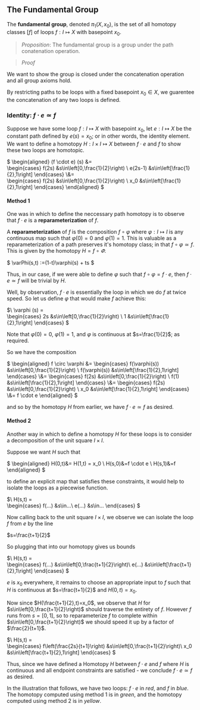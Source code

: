 ## The Fundamental Group

The **fundamental group**, denoted $\pi_1(X,x_0)$, is the set of all homotopy classes $\left[f\right]$
of loops $f:I\mapsto X$ with basepoint $x_0$. 

> *Proposition*: The fundamental group is a group under the path conatenation operation.

> *Proof*

We want to show the group is closed under the concatenation operation and all group axioms hold.

By restricting paths to be loops with a fixed basepoint $x_0\in X$, we guarentee the concatenation
of any two loops is defined.

### Identity: $f \cdot e \simeq f$

Suppose we have some loop $f:I\mapsto X$ with basepoint $x_0$, let $e:I\mapsto X$ be the constant path
defined by $e(s) = x_0$; or in other words, the identity element. We want to define a homotopy $H:I \times I \mapsto X$ between
$f \cdot e$ and $f$ to show these two loops are homotopic.

$
\begin{aligned}
(f \cdot e) (s) 
&=  
\begin{cases}
   f(2s) &s\in\left[0,\frac{1}{2}\right) \\
   e(2s-1) &s\in\left[\frac{1}{2},1\right] 
\end{cases} 
\\&=  
\begin{cases}
   f(2s) &s\in\left[0,\frac{1}{2}\right) \\
   x_0 &s\in\left[\frac{1}{2},1\right] 
\end{cases}
\end{aligned}
$

#### Method 1

One was in which to define the neccessary path homotopy is to observe that $f \cdot e$ is a **reparameterization** of $f$.

A **reparameterization** of $f$ is the composition $f\circ \varphi$ where $\varphi:I\mapsto I$ is any continuous map such that $\varphi(0)=0$ and $\varphi(1)=1$. This is valuable as a reparameterization of a path preserves it's homotopy class; in that $f\circ \varphi \simeq f$. 
This is given by the homotopy $H = f \circ \varPhi$.

$
\varPhi(s,t) :=(1-t)\varphi(s) + ts
$

Thus, in our case, if we were able to define $\varphi$ such that $f\circ \varphi = f \cdot e$, then $f \cdot e \simeq f$ will be trivial by $H$.

Well, by observation, $f \cdot e$ is essentially the loop in which we do $f$ at twice speed. So let us define $\varphi$ that would make $f$ achieve this:

$\\
\varphi (s) =  
\begin{cases}
   2s &s\in\left[0,\frac{1}{2}\right) \\
   1 &s\in\left[\frac{1}{2},1\right] 
\end{cases}
$

Note that $\varphi(0)=0$, $\varphi(1)=1$, and $\varphi$ is continuous at $s=\frac{1}{2}$; as required.

So we have the composition

$
\begin{aligned}
f \circ \varphi 
&= 
\begin{cases}
   f(\varphi(s)) &s\in\left[0,\frac{1}{2}\right) \\
   f(\varphi(s)) &s\in\left[\frac{1}{2},1\right] 
\end{cases}
\\&= 
\begin{cases}
   f(2s) &s\in\left[0,\frac{1}{2}\right) \\
   f(1) &s\in\left[\frac{1}{2},1\right] 
\end{cases}
\\&=
\begin{cases}
   f(2s) &s\in\left[0,\frac{1}{2}\right) \\
   x_0 &s\in\left[\frac{1}{2},1\right] 
\end{cases}
\\&=
f \cdot e
\end{aligned}
$

and so by the homotopy $H$ from earlier, we have $f \cdot e \simeq f$ as desired. 

#### Method 2

Another way in which to define a homotopy $H$ for these loops is to consider a decomposition of the unit square $I \times I$.

Suppose we want $H$ such that

$
\begin{aligned}
H(0,t)&= H(1,t) = x_0 \\
H(s,0)&=f \cdot e \\ 
H(s,1)&=f 
\end{aligned}
$

to define an explicit map that satisfies these constraints, it would help to isolate the loops as a piecewise function. 

$\\
H(s,t) =  
\begin{cases}
   f(...) &s\in...\\
   e(...) &s\in...
\end{cases}
$

Now calling back to the unit square $I \times I$, we observe we can isolate the loop $f$ from $e$ by the line

$s=\frac{t+1}{2}$

So plugging that into our homotopy gives us bounds

$\\
H(s,t) =  
\begin{cases}
   f(...) &s\in\left[0,\frac{t+1}{2}\right)\\
   e(...) &s\in\left[\frac{t+1}{2},1\right]
\end{cases}
$

$e$ is $x_0$ everywhere, it remains to choose an appropriate input to $f$ 
such that $H$ is continuous at $s=\frac{t+1}{2}$ and $H(0,t)=x_0$. 

Now since $H(\frac{t+1}{2},t)=x_0$, we observe that $H$ for $s\in\left[0,\frac{t+1}{2}\right)$ should traverse the entirety of $f$. 
However $f$ runs from $s=[0,1]$, so to reparameterize $f$ to complete within $s\in\left[0,\frac{t+1}{2}\right)$ we should speed it up 
by a factor of $\frac{2}{t+1}$.


$\\
H(s,t) =  
\begin{cases}
   f\left(\frac{2s}{t+1}\right) &s\in\left[0,\frac{t+1}{2}\right)\\
   x_0 &s\in\left[\frac{t+1}{2},1\right]
\end{cases}
$

Thus, since we have defined a Homotopy $H$ between $f \cdot e$ and $f$ where $H$ is continuous and all endpoint constraints are satisfied - we conclude $f \cdot e \simeq f$ as desired.

In the illustration that follows, we have two loops: $f \cdot e$ in *red*, and $f$ in *blue*. The homotopy computed using method 1 is in *green*, and the homotopy computed using method 2 is in *yellow*.